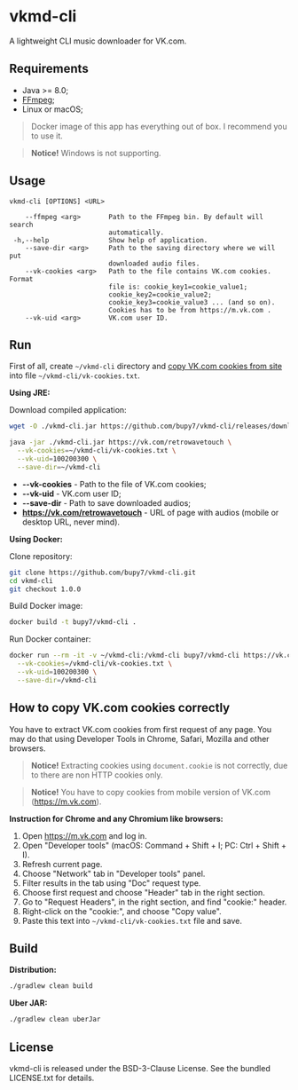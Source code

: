 # vkmd-cli

A lightweight CLI music downloader for VK.com.

## Requirements

- Java >= 8.0;
- [FFmpeg](https://www.ffmpeg.org/);
- Linux or macOS;

> Docker image of this app has everything out of box. I recommend you to use it.
 
> **Notice!** Windows is not supporting.

## Usage

```
vkmd-cli [OPTIONS] <URL>

    --ffmpeg <arg>       Path to the FFmpeg bin. By default will search
                         automatically.
 -h,--help               Show help of application.
    --save-dir <arg>     Path to the saving directory where we will put
                         downloaded audio files.
    --vk-cookies <arg>   Path to the file contains VK.com cookies. Format
                         file is: cookie_key1=cookie_value1;
                         cookie_key2=cookie_value2;
                         cookie_key3=cookie_value3 ... (and so on).
                         Cookies has to be from https://m.vk.com .
    --vk-uid <arg>       VK.com user ID.
```

## Run

First of all, create `~/vkmd-cli` directory and [copy VK.com cookies from site](#how-to-copy-vkcom-cookies-correctly) into file `~/vkmd-cli/vk-cookies.txt`.

**Using JRE:**

Download compiled application:

```bash
wget -O ./vkmd-cli.jar https://github.com/bupy7/vkmd-cli/releases/download/1.0.0/vkmd-cli-1.0.0-uber.jar
```

```bash
java -jar ./vkmd-cli.jar https://vk.com/retrowavetouch \
  --vk-cookies=~/vkmd-cli/vk-cookies.txt \
  --vk-uid=100200300 \
  --save-dir=~/vkmd-cli
```

- **--vk-cookies** - Path to the file of VK.com cookies;
- **--vk-uid** - VK.com user ID;
- **--save-dir** - Path to save downloaded audios;
- **https://vk.com/retrowavetouch** - URL of page with audios (mobile or desktop URL, never mind).

**Using Docker:**

Clone repository:

```bash
git clone https://github.com/bupy7/vkmd-cli.git
cd vkmd-cli
git checkout 1.0.0
```

Build Docker image:

```bash
docker build -t bupy7/vkmd-cli .
```

Run Docker container:

```bash
docker run --rm -it -v ~/vkmd-cli:/vkmd-cli bupy7/vkmd-cli https://vk.com/retrowavetouch \
  --vk-cookies=/vkmd-cli/vk-cookies.txt \
  --vk-uid=100200300 \
  --save-dir=/vkmd-cli
```

## How to copy VK.com cookies correctly

You have to extract VK.com cookies from first request of any page. You may do that using Developer Tools in Chrome, Safari, Mozilla and other browsers.

> **Notice!** Extracting cookies using `document.cookie` is not correctly, due to there are non HTTP cookies only.

> **Notice!** You have to copy cookies from mobile version of VK.com (https://m.vk.com).

**Instruction for Chrome and any Chromium like browsers:**

1. Open https://m.vk.com and log in.
2. Open "Developer tools" (macOS: Command + Shift + I; PC: Ctrl + Shift + I).
3. Refresh current page.
4. Choose "Network" tab in "Developer tools" panel.
5. Filter results in the tab using "Doc" request type.
6. Choose first request and choose "Header" tab in the right section.
7. Go to "Request Headers", in the right section, and find "cookie:" header.
8. Right-click on the "cookie:", and choose "Copy value".
9. Paste this text into `~/vkmd-cli/vk-cookies.txt` file and save.

## Build

**Distribution:**

```bash
./gradlew clean build
```

**Uber JAR:**

```bash
./gradlew clean uberJar
```

## License

vkmd-cli is released under the BSD-3-Clause License. See the bundled LICENSE.txt for details.
